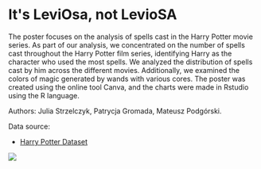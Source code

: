 # It's LeviOsa, not LevioSA
The poster focuses on the analysis of spells cast in the Harry Potter movie series. 
As part of our analysis, we concentrated on the number of spells cast throughout the Harry Potter film series, identifying Harry as the character who used the most spells. 
We analyzed the distribution of spells cast by him across the different movies. 
Additionally, we examined the colors of magic generated by wands with various cores.
The poster was created using the online tool Canva, and the charts were made in Rstudio using the R language.

Authors: Julia Strzelczyk, Patrycja Gromada, Mateusz Podgórski.

Data source: 
- <a href="https://www.kaggle.com/datasets/maricinnamon/harry-potter-movies-dataset" target="_blank">Harry Potter Dataset</a>

![](strzelczyk_gromada_podgorski.png)


